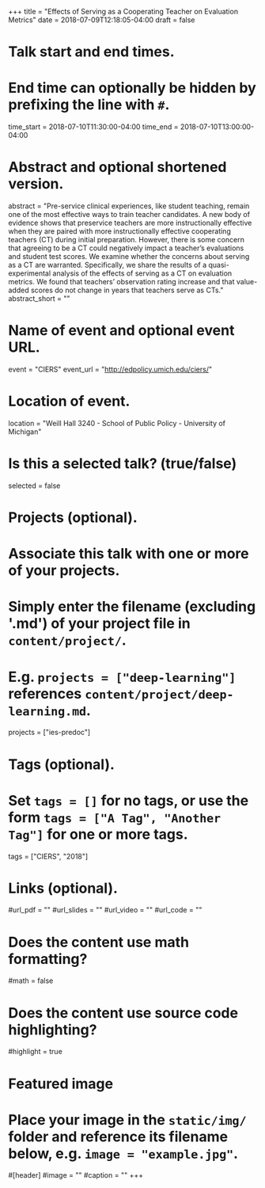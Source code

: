+++
title = "Effects of Serving as a Cooperating Teacher on Evaluation Metrics"
date = 2018-07-09T12:18:05-04:00
draft = false

# Talk start and end times.
#   End time can optionally be hidden by prefixing the line with `#`.
time_start = 2018-07-10T11:30:00-04:00
time_end = 2018-07-10T13:00:00-04:00

# Abstract and optional shortened version.
abstract = "Pre-service clinical experiences, like student teaching, remain one of the most effective ways to train teacher candidates. A new body of evidence shows that preservice teachers are more instructionally effective when they are paired with more instructionally effective cooperating teachers (CT) during initial preparation. However, there is some concern that agreeing to be a CT could negatively impact a teacher’s evaluations and student test scores. We examine whether the concerns about serving as a CT are warranted. Specifically, we share the results of a quasi-experimental analysis of the effects of serving as a CT on evaluation metrics. We found that teachers’ observation rating increase and that value-added scores do not change in years that teachers serve as CTs."
abstract_short = ""

# Name of event and optional event URL.
event = "CIERS"
event_url = "http://edpolicy.umich.edu/ciers/"

# Location of event.
location = "Weill Hall 3240 - School of Public Policy - University of Michigan"

# Is this a selected talk? (true/false)
selected = false

# Projects (optional).
#   Associate this talk with one or more of your projects.
#   Simply enter the filename (excluding '.md') of your project file in `content/project/`.
#   E.g. `projects = ["deep-learning"]` references `content/project/deep-learning.md`.
projects = ["ies-predoc"]

# Tags (optional).
#   Set `tags = []` for no tags, or use the form `tags = ["A Tag", "Another Tag"]` for one or more tags.
tags = ["CIERS", "2018"]

# Links (optional).
#url_pdf = ""
#url_slides = ""
#url_video = ""
#url_code = ""

# Does the content use math formatting?
#math = false

# Does the content use source code highlighting?
#highlight = true

# Featured image
# Place your image in the `static/img/` folder and reference its filename below, e.g. `image = "example.jpg"`.
#[header]
#image = ""
#caption = ""
+++

